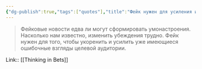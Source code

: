 ```yaml
---
{"dg-publish":true,"tags":["quotes"],"title":"Фейк нужен для усиления имеющихся ошибочных взглядов","date":"2022-06-05T08:37:00+03:00","modified_at":"2022-06-13T17:17:11+03:00","permalink":"/quotes/202206050837/","dgHomeLink":false,"dgPassFrontmatter":true}
---
```



> Фейковые новости едва ли могут сформировать умонастроения. Насколько нам известно, изменить убеждения трудно. Фейк нужен для того, чтобы укоренить и усилить уже имеющиеся ошибочные взгляды целевой аудитории.

Link:: [[Thinking in Bets]]
